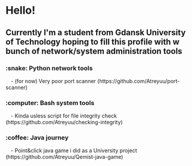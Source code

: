 <h1> Hello! </h1>
<h2> Currently I'm a student from Gdansk University of Technology hoping to fill this profile with w bunch of network/system administration tools </h2>
<h3> :snake: Python network tools </h3>
&emsp;- (for now) Very poor port scanner (https://github.com/Atreyuu/port-scanner)
<h3> :computer: Bash system tools </h3>
&emsp;- Kinda usless script for file integrity check (https://github.com/Atreyuu/checking-integrity)
<h3> :coffee: Java journey </h3>
&emsp;- Point&click java game i did as a University project (https://github.com/Atreyuu/Qemist-java-game)

<!--
**Atreyuu/Atreyuu** is a ✨ _special_ ✨ repository because its `README.md` (this file) appears on your GitHub profile.

Here are some ideas to get you started:

- 🔭 I’m currently working on ...
- 🌱 I’m currently learning ...
- 👯 I’m looking to collaborate on ...
- 🤔 I’m looking for help with ...
- 💬 Ask me about ...
- 📫 How to reach me: ...
- 😄 Pronouns: ...
- ⚡ Fun fact: ...
-->
